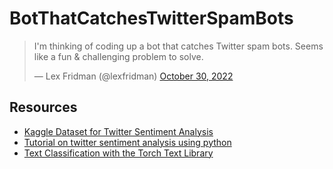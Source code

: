 # BotThatCatchesTwitterSpamBots

<blockquote class="twitter-tweet"><p lang="en" dir="ltr">I&#39;m thinking of coding up a bot that catches Twitter spam bots. Seems like a fun &amp; challenging problem to solve.</p>&mdash; Lex Fridman (@lexfridman) <a href="https://twitter.com/lexfridman/status/1586773611549016067?ref_src=twsrc%5Etfw">October 30, 2022</a></blockquote> 


## Resources
- [Kaggle Dataset for Twitter Sentiment Analysis](https://www.kaggle.com/c/twitter-sentiment-analysis2)
- [Tutorial on twitter sentiment analysis using python](https://towardsdatascience.com/step-by-step-twitter-sentiment-analysis-in-python-d6f650ade58d)
- [Text Classification with the Torch Text Library](https://pytorch.org/tutorials/beginner/text_sentiment_ngrams_tutorial.html)
